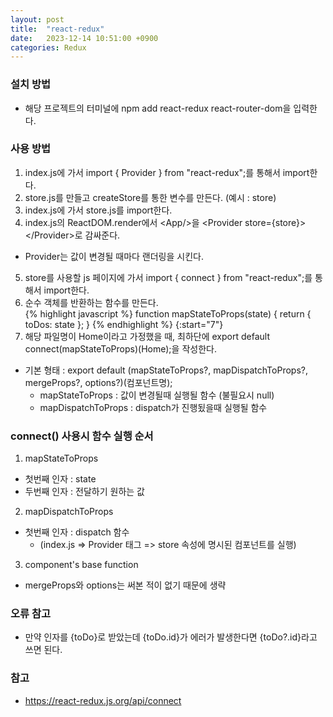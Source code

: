 ```yaml
---
layout: post
title:  "react-redux"
date:   2023-12-14 10:51:00 +0900
categories: Redux
---
```


### 설치 방법

- 해당 프로젝트의 터미널에 npm add react-redux react-router-dom을 입력한다.

### 사용 방법

1. index.js에 가서 import { Provider } from "react-redux";를 통해서 import한다.
2. store.js를 만들고 createStore를 통한 변수를 만든다. (예시 : store)
3. index.js에 가서 store.js를 import한다.
4. index.js의 ReactDOM.render에서 &lt;App/>을 &lt;Provider store={store}>&lt;/Provider>로 감싸준다.
  - Provider는 값이 변경될 때마다 랜더링을 시킨다.
5. store를 사용할 js 페이지에 가서 import { connect } from "react-redux";를 통해서 import한다.
6. 순수 객체를 반환하는 함수를 만든다.  
  {% highlight javascript %}
    function mapStateToProps(state) {
        return { toDos: state };
    }
  {% endhighlight %}
{:start="7"}
7. 해당 파일명이 Home이라고 가정했을 때, 최하단에 export default connect(mapStateToProps)(Home);을 작성한다.
  - 기본 형태 : export default (mapStateToProps?, mapDispatchToProps?, mergeProps?, options?)(컴포넌트명);
    - mapStateToProps : 값이 변경될때 실행될 함수 (불필요시 null)
    - mapDispatchToProps : dispatch가 진행됬을때 실행될 함수

### connect() 사용시 함수 실행 순서

1. mapStateToProps
  - 첫번째 인자 : state
  - 두번째 인자 : 전달하기 원하는 값
2. mapDispatchToProps
  - 첫번째 인자 : dispatch 함수
    - (index.js => Provider 태그 => store 속성에 명시된 컴포넌트를 실행)
3. component's base function

- mergeProps와 options는 써본 적이 없기 때문에 생략

### 오류 참고

- 만약 인자를 {toDo}로 받았는데 {toDo.id}가 에러가 발생한다면 {toDo?.id}라고 쓰면 된다.

### 참고

- https://react-redux.js.org/api/connect